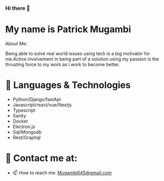 ### Hi there 👋

# My name is Patrick Mugambi
<!--
**Mugambi645/Mugambi645** is a ✨ _special_ ✨ repository because its `README.md` (this file) appears on your GitHub profile.
-->
About Me:

Being able to solve real world issues using tech is a big motivator for me.Active involvement in being part of a solution using my passion is the thrusting force to my work as i work to become better.

# 🔭 Languages & Technologies

 - Python/Django/fastApi
 - Javascript/react/vue/Nextjs
 - Typescript
 - Sanity
 - Docker
 - Electron.js
 - Sql/Mongodb
 - Rest/Graphql
 


# 💬 Contact me at:
- 📫 How to reach me: Mugambi645@gmail.com

